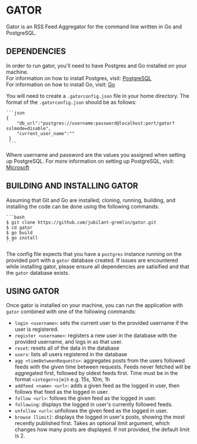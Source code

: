 # GATOR
Gator is an RSS Feed Aggregator for the command line written in Go and PostgreSQL.  

## DEPENDENCIES
In order to run gator, you'll need to have Postgres and Go installed on your machine.  
For information on how to install Postgres, visit: [PostgreSQL](https://www.postgresql.org/download/)  
For information on how to install Go, visit: [Go](https://go.dev/doc/install)  
  
You will need to create a `.gatorconfig.json` file in your home directory. The format of the `.gatorconfig.json` should be as follows:  

    ```json
    {
        "db_url":"postgres://username:password@localhost:port/gator?sslmode=disable",
        "current_user_name":""
     }
     ```
Where username and password are the values you assigned when setting up PostgreSQL. For more information on setting up PostgreSQL, visit: [Microsoft](https://learn.microsoft.com/en-us/windows/wsl/tutorials/wsl-database#install-postgresql)  

## BUILDING AND INSTALLING GATOR
Assuming that Git and Go are installed; cloning, running, building, and installing the code can be done using the following commands:  

    ```bash
    $ git clone https://github.com/jubilant-gremlin/gator.git
    $ cd gator
    $ go build
    $ go install
    ```

The config file expects that you have a `postgres` instance running on the provided port with a `gator` database created. If issues are encountered while installing gator, please ensure all dependencies are satisified and that the `gator` database exists.  

## USING GATOR
Once gator is installed on your machine, you can run the application with `gator` combined with one of the following commands:
- `login <username>`: sets the current user to the provided username if the user is registered.  
- `register <username>`: registers a new user in the database with the provided username, and logs in as that user.  
- `reset`: resets all of the data in the database  
- `users`: lists all users registered in the database  
- `agg <timeBetweenRequests>`: aggregates posts from the users followed feeds with the given time between requests. Feeds never fetched will be aggregated first, followed by oldest feeds first. Time must be in the format `<integer>s|m|h` e.g. 15s, 10m, 1h  
- `addfeed <name> <url>`: adds a given feed as the logged in user, then follows that feed as the logged in user.  
- `follow <url>`: follows the given feed as the logged in user.
- `following`: displays the logged in user's currently followed feeds.
- `unfollow <url>`: unfollows the given feed as the logged in user.
- `browse [limit]`: displays the logged in user's posts, showing the most recently published first. Takes an optional limit argument, which changes how many posts are displayed. If not provided, the default limit is 2.






